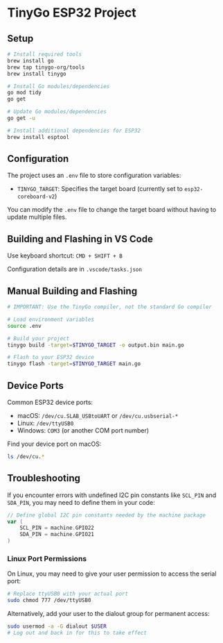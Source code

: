 # TinyGo ESP32 Project

## Setup

```bash
# Install required tools
brew install go
brew tap tinygo-org/tools
brew install tinygo

# Install Go modules/dependencies
go mod tidy
go get

# Update Go modules/dependencies
go get -u

# Install additional dependencies for ESP32
brew install esptool
```

## Configuration

The project uses an `.env` file to store configuration variables:
- `TINYGO_TARGET`: Specifies the target board (currently set to `esp32-coreboard-v2`)

You can modify the `.env` file to change the target board without having to update multiple files.

## Building and Flashing in VS Code

Use keyboard shortcut: `CMD + SHIFT + B`

Configuration details are in `.vscode/tasks.json`

## Manual Building and Flashing

```bash
# IMPORTANT: Use the TinyGo compiler, not the standard Go compiler

# Load environment variables
source .env

# Build your project
tinygo build -target=$TINYGO_TARGET -o output.bin main.go

# Flash to your ESP32 device
tinygo flash -target=$TINYGO_TARGET main.go
```

## Device Ports

Common ESP32 device ports:
- macOS: `/dev/cu.SLAB_USBtoUART` or `/dev/cu.usbserial-*`
- Linux: `/dev/ttyUSB0`
- Windows: `COM3` (or another COM port number)

Find your device port on macOS:
```bash
ls /dev/cu.*
```

## Troubleshooting

If you encounter errors with undefined I2C pin constants like `SCL_PIN` and `SDA_PIN`, you may need to define them in your code:

```go
// Define global I2C pin constants needed by the machine package
var (
    SCL_PIN = machine.GPIO22
    SDA_PIN = machine.GPIO21
)
```

### Linux Port Permissions

On Linux, you may need to give your user permission to access the serial port:

```bash
# Replace ttyUSB0 with your actual port
sudo chmod 777 /dev/ttyUSB0
```

Alternatively, add your user to the dialout group for permanent access:

```bash
sudo usermod -a -G dialout $USER
# Log out and back in for this to take effect
```